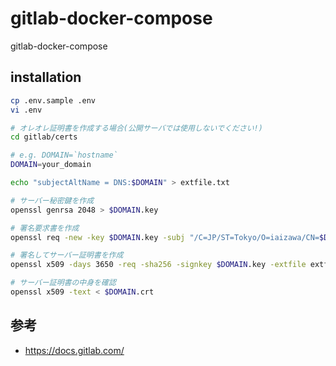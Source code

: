 # gitlab-docker-compose
gitlab-docker-compose

## installation

```bash
cp .env.sample .env
vi .env

# オレオレ証明書を作成する場合(公開サーバでは使用しないでください!)
cd gitlab/certs

# e.g. DOMAIN=`hostname`
DOMAIN=your_domain

echo "subjectAltName = DNS:$DOMAIN" > extfile.txt

# サーバー秘密鍵を作成
openssl genrsa 2048 > $DOMAIN.key

# 署名要求書を作成
openssl req -new -key $DOMAIN.key -subj "/C=JP/ST=Tokyo/O=iaizawa/CN=$DOMAIN" > $DOMAIN.csr

# 署名してサーバー証明書を作成
openssl x509 -days 3650 -req -sha256 -signkey $DOMAIN.key -extfile extfile.txt < $DOMAIN.csr > $DOMAIN.crt

# サーバー証明書の中身を確認
openssl x509 -text < $DOMAIN.crt
```

## 参考
- https://docs.gitlab.com/
